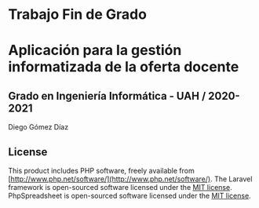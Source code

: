 <h1>Trabajo Fin de Grado</h1>
<h1>Aplicación para la gestión informatizada de la oferta docente</h1>
<h2>Grado en Ingeniería Informática - UAH / 2020-2021</h2>
<p>Diego Gómez Díaz</p>

## License
This product includes PHP software, freely available from [http://www.php.net/software/](http://www.php.net/software/).
The Laravel framework is open-sourced software licensed under the [MIT license](https://opensource.org/licenses/MIT).
PhpSpreadsheet is open-sourced software licensed under the [MIT license](https://opensource.org/licenses/MIT).